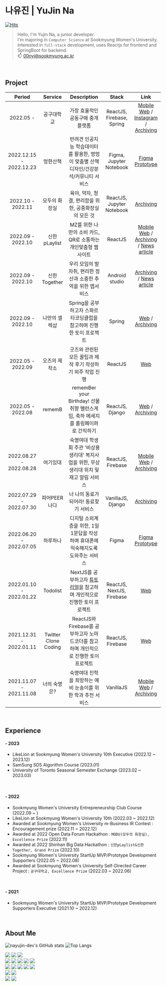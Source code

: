 
<div>
  
# 나유진 | YuJin Na
  [![Hits](https://hits.seeyoufarm.com/api/count/incr/badge.svg?url=https%3A%2F%2Fgithub.com%2Fnayujin-dev&count_bg=%23F3B5F7&title_bg=%23D7D4D4&icon=&icon_color=%23E7E7E7&title=hits&edge_flat=false)](https://hits.seeyoufarm.com)
> Hello, I'm Yujin Na, a junior developer.<br/>
  I'm majoring in `Computer Science` at Sookmyung Women's University.<br/>
  Interested in `full-stack` development, uses Reactjs for frontend and SpringBoot for backend. <br/>
📫 00nyj@sookmyung.ac.kr
<br/>
  
## Project
|Period|Service|Description|Stack|Link|
|:---:|:---:|:---:|:---:|:---:|
|2022.05 -|공구대학교|가장 효율적인 공동구매 중개 플랫폼|ReactJS, Firebase, Spring|[Mobile Web](https://csscwave.netlify.app/) / [Instagram](https://www.instagram.com/cwave_/?igshid=YmMyMTA2M2Y%3D) / [Archiving](https://github.com/cwave-org/cwave)|
|2022.12.15 - 2022.12.23|멍한산책|반려견 인공지능 학습데이터를 활용한, 멍멍이 맞춤별 산책디자인/건강분석/커뮤니티 서비스|Figma, Jupyter Notebook|[Figma Prototype](https://www.figma.com/proto/GvL3rEVCXEAqawCt1spaAW/%EB%A9%8D%ED%95%9C%EC%82%B0%EC%B1%85?page-id=0%3A1&node-id=66%3A8&viewport=466%2C320%2C0.62&scaling=scale-down&starting-point-node-id=66%3A8&show-proto-sidebar=1)|
|2022.10 - 2022.11|모두의 화장실|육아, 약자, 청결, 편리함을 위한, 공중화장실의 모든 것|ReactJS, Jupyter Notebook|[Archiving](https://github.com/cwave-org/MODU)|
|2022.09 - 2022.10|신한 pLaylist|MZ를 위한 나만의 소비 카드, QR로 소통하는 개인맞춤형 웹사이트|ReactJS|[Mobile Web](https://splaylist.netlify.app/1) / [Archiving](https://github.com/cwave-org/S-pLayList) / [News article](http://www.choicenews.co.kr/news/articleView.html?idxno=106137)|
|2022.09 - 2022.10|신한 Together|우리 모임의 발자취, 편리한 정산과 소중한 추억을 위한 앱서비스|Android studio|[Archiving](https://github.com/cwave-org/S-Together) / [News article](http://www.choicenews.co.kr/news/articleView.html?idxno=106137)|
|2022.09 - 2022.10|나만의 셀렉샵|Spring을 공부하고자 스파르타코딩클럽을 참고하며 진행한 토이 프로젝트|Spring|[Web](http://yujindev.shop) / [Archiving](https://github.com/nayujin-dev/likelion_Server_Spring)|
|2022.05 - 2022.09|오즈의 제작소|굿즈와 관련된 모든 꿀팁과 제작 후기 작성하기 외주 작업 진행|ReactJS|[Web](https://ozjejakso.com/)|
|2022.05 - 2022.08|rememB|rememBer your Birthday! 선물취향 밸런스게임, 축하 메세지를 롤링페이퍼로 간직하기|ReactJS, Django|[Web](http://remeb.site/) / [Archiving](https://likelion.notion.site/rememB-dc8199695df245c5bf057d770216c5ea)|
|2022.08.27 - 2022.08.28|여기있대|숙명여대 학생회 주관 '비상용 생리대' 복지사업을 위한, 무상 생리대 위치 및 재고 알림 서비스|ReactJS, Firebase|[Mobile Web](https://nayangna.netlify.app/#/) / [Archiving](https://github.com/Sookmyung-Software-Hackathon/Team10_naYangna)|
|2022.07.29 - 2022.07.30|피어PEER나다|너 나의 동료가 되어라! 동료찾기 서비스|VanillaJS, Django|[Archiving](https://github.com/HERETHON1)|
|2022.06.20 - 2022.07.05|하루하나|디지털 소외계층을 위한, 1일1문답을 작성하며 휴대폰에 익숙해지도록 도와주는 서비스|Figma|[Figma Prototype](https://www.figma.com/proto/IM9PLh1xkJtSB12tLZ9Ra0/%EC%B4%88%EA%B8%B0%EB%94%94%EC%9E%90%EC%9D%B8?page-id=0%3A1&node-id=27%3A13&viewport=490%2C42%2C0.09&scaling=scale-down&starting-point-node-id=27%3A13&show-proto-sidebar=1)|
|2022.01.10 - 2022.01.22|Todolist|NextJS를 공부하고자 [튜토리얼](https://nextjs.org/learn/foundations/about-nextjs?utm_source=next-site&utm_medium=homepage-cta&utm_campaign=next-website)을 참고하며 개인적으로 진행한 토이 프로젝트|ReactJS, NextJS, Firebase|[Web](https://nextjs-todolist-2xq0z1x7d-nayujin-dev.vercel.app/)|
|2021.12.31 - 2022.01.11|Twitter Clone Coding|ReactJS와 Firebase를 공부하고자 노마드코더를 참고하며 개인적으로 진행한 토이 프로젝트|ReactJS, Firebase|[Web](https://cwave-org.github.io/nwitter_YujinNa)|
|2021.11.07 - 2021.11.08|너의 숙명은?|숙명여대 진학을 희망하는 예비 눈송이를 위한 학과 추천 서비스|VanillaJS|[Mobile Web](https://lookforyoursookmyung.netlify.app/) / [Archiving](https://github.com/Sookmyung-Software-Hackathon/TEAM21)|
<br/>
  
## Experience
#### - 2023
- LikeLion at Sookmyung Women's University 10th Executive (2022.12 ~ 2023.12) 
- SamSung SDS Algorithm Course (2023.01)
- University of Toronto Seasonal Semester Exchange (2023.02 ~ 2023.03) 
<br/>
  
#### - 2022
- Sookmyung Women's University Entrepreneurship Club Course (2022.09 ~ )
- LikeLion at Sookmyung Women's University 10th (2022.03 ~ 2022.12)
- Awarded at Sookmyung Women's University m-Business IR Contest : Encouragement prize (2022.11 ~ 2022.12)
- Awarded at 2022 Open Data Forum Hackathon : `MODU(모두의 화장실), Excellence Prize` (2022.11)
- Awarded at 2022 Shinhan Big Data Hackathon : `신한pLaylist&신한Together, Grand Prize` (2022.10)
- Sookmyung Women's University StartUp MVP/Prototype Development Supporters (2022.05 ~ 2022.08)
- Awarded at Sookmyung Women's University Self-Directed Career Project : `공구대학교, Excellence Prize` (2022.03 ~ 2022.06)

<br/>
  
#### - 2021
- Sookmyung Women's University StartUp MVP/Prototype Development Supporters Executive (2021.10 ~ 2022.12)
 
<br/>

## About Me
  
![nayujin-dev's GitHub stats](https://github-readme-stats-sigma-five.vercel.app/api?username=nayujin-dev&show_icons=true&count_private=true&theme=cobalt) ![Top Langs](https://github-readme-stats-sigma-five.vercel.app/api/top-langs/?username=nayujin-dev&layout=compact&count_private=true&theme=cobalt) 
</div>
<!---
nayujin-dev/nayujin-dev is a ✨ special ✨ repository because its `README.md` (this file) appears on your GitHub profile.
You can click the Preview link to take a look at your changes.
--->
<div> 
  <img src="https://img.shields.io/badge/java-007396?style=for-the-badge&logo=java&logoColor=white"> 
  <img src="https://img.shields.io/badge/c++-00599C?style=for-the-badge&logo=c%2B%2B&logoColor=white">
  <img src="https://img.shields.io/badge/python-3776AB?style=for-the-badge&logo=python&logoColor=white"> 
  <br>
  <img src="https://img.shields.io/badge/react-61DAFB?style=for-the-badge&logo=react&logoColor=black"> 
  <img src="https://img.shields.io/badge/bootstrap-7952B3?style=for-the-badge&logo=bootstrap&logoColor=white">
  <img src="https://img.shields.io/badge/html5-E34F26?style=for-the-badge&logo=html5&logoColor=white"> 
  <img src="https://img.shields.io/badge/css-1572B6?style=for-the-badge&logo=css3&logoColor=white"> 
  <img src="https://img.shields.io/badge/javascript-F7DF1E?style=for-the-badge&logo=javascript&logoColor=black"> 
  <br>
   <img src="https://img.shields.io/badge/spring-6DB33F?style=for-the-badge&logo=spring&logoColor=white"> 
  <img src="https://img.shields.io/badge/django-092E20?style=for-the-badge&logo=django&logoColor=white">  
  <img src="https://img.shields.io/badge/mysql-4479A1?style=for-the-badge&logo=mysql&logoColor=white"> 
  <img src="https://img.shields.io/badge/mariaDB-003545?style=for-the-badge&logo=mariaDB&logoColor=white"> 
  <img src="https://img.shields.io/badge/firebase-FFCA28?style=for-the-badge&logo=firebase&logoColor=white">
  <br>

  <img src="https://img.shields.io/badge/linux-FCC624?style=for-the-badge&logo=linux&logoColor=black"> 
  <img src="https://img.shields.io/badge/amazonaws-232F3E?style=for-the-badge&logo=amazonaws&logoColor=white"> 
  <br>
  
  <img src="https://img.shields.io/badge/github-181717?style=for-the-badge&logo=github&logoColor=white">
  <img src="https://img.shields.io/badge/git-F05032?style=for-the-badge&logo=git&logoColor=white">
  <br>
</div>


